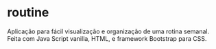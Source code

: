 # routine
Aplicação para fácil visualização e organização de uma rotina semanal. Feita com Java Script vanilla, HTML, e framework Bootstrap para CSS.
